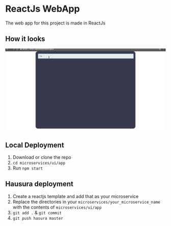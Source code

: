 # ReactJs WebApp

The web app for this project is made in ReactJs

## How it looks 

 ![Alt webapp](https://github.com/Shivangie/HPDF-T83NE-1/blob/master/readme-assets/HPDFNE.gif)

## Local Deployment

1. Download or clone the repo
2. ```cd microservices/ui/app```
3. Run ```npm start```

## Hausura deployment

1. Create a reactjs template and add that as your microservice
2. Replace the directories in your ```microservices/your_microservice_name``` with the contents of ```microservices/ui/app```
3. ```git add .``` &  ```git commit ```
4. ```git push hasura master ```
